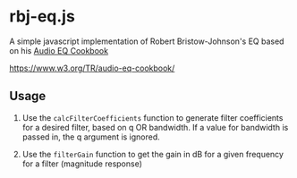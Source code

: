 # rbj-eq.js
A simple javascript implementation of Robert Bristow-Johnson's EQ based on his [Audio EQ Cookbook](https://webaudio.github.io/Audio-EQ-Cookbook/Audio-EQ-Cookbook.txt)

https://www.w3.org/TR/audio-eq-cookbook/

## Usage
1) Use the ```calcFilterCoefficients``` function to generate filter coefficients for a desired filter, based on q OR bandwidth. If a value for bandwidth is passed in, the q argument is ignored.

2) Use the ```filterGain``` function to get the gain in dB for a given frequency for a filter (magnitude response)



